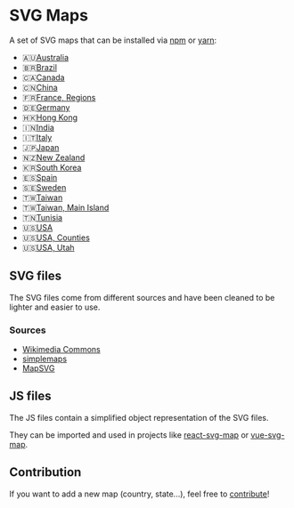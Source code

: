 # SVG Maps

A set of SVG maps that can be installed via [npm](https://www.npmjs.com) or [yarn](https://yarnpkg.com):
* 🇦🇺[Australia](packages/australia)
* 🇧🇷[Brazil](packages/brazil)
* 🇨🇦[Canada](packages/canada)
* 🇨🇳[China](packages/china)
* 🇫🇷[France, Regions](packages/france.regions)
* 🇩🇪[Germany](packages/germany)
* 🇭🇰[Hong Kong](packages/hong-kong)
* 🇮🇳[India](packages/india)
* 🇮🇹[Italy](packages/italy)
* 🇯🇵[Japan](packages/japan)
* 🇳🇿[New Zealand](packages/new-zealand)
* 🇰🇷[South Korea](packages/south-korea)
* 🇪🇸[Spain](packages/spain)
* 🇸🇪[Sweden](packages/sweden)
* 🇹🇼[Taiwan](packages/taiwan)
* 🇹🇼[Taiwan, Main Island](packages/taiwan.main)
* 🇹🇳[Tunisia](packages/tunisia)
* 🇺🇸[USA](packages/usa)
* 🇺🇸[USA, Counties](packages/usa.counties)
* 🇺🇸[USA, Utah](packages/usa.utah)

## SVG files

The SVG files come from different sources and have been cleaned to be lighter and easier to use.

### Sources

* [Wikimedia Commons](https://commons.wikimedia.org/)
* [simplemaps](https://simplemaps.com/)
* [MapSVG](https://mapsvg.com/)

## JS files

The JS files contain a simplified object representation of the SVG files.

They can be imported and used in projects like [react-svg-map](https://github.com/VictorCazanave/react-svg-map) or [vue-svg-map](https://github.com/VictorCazanave/vue-svg-map).

## Contribution

If you want to add a new map (country, state...), feel free to [contribute](CONTRIBUTING.md)!
